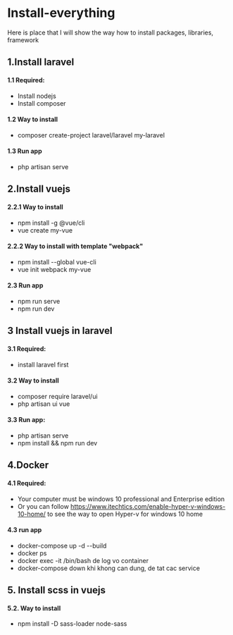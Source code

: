 # Install-everything
Here is place that I will show the way how to install packages, libraries, framework

## 1.Install laravel
#### 1.1 Required:
+ Install nodejs
+ Install composer
#### 1.2 Way to install
+ composer create-project laravel/laravel my-laravel
#### 1.3 Run app
+ php artisan serve

## 2.Install vuejs
#### 2.2.1 Way to install 
+ npm install -g @vue/cli
+ vue create my-vue
#### 2.2.2 Way to install with template "webpack"
+ npm install --global vue-cli
+ vue init webpack my-vue
#### 2.3 Run app
+ npm run serve
+ npm run dev

## 3 Install vuejs in laravel
#### 3.1 Required:
+ install laravel first
#### 3.2 Way to install
+ composer require laravel/ui
+ php artisan ui vue
#### 3.3 Run app:
+ php artisan serve
+ npm install && npm run dev
## 4.Docker
#### 4.1 Required:
+ Your computer must be  windows 10 professional and Enterprise edition
+ Or you can follow https://www.itechtics.com/enable-hyper-v-windows-10-home/ to see the way to open Hyper-v for windows 10 home
#### 4.3 run app
+ docker-compose up -d --build
+ docker ps
+ docker exec -it <tencontainer> /bin/bash de log vo container
+ docker-compose down khi khong can dung, de tat cac service
## 5. Install scss in vuejs
#### 5.2. Way to install
+ npm install -D sass-loader node-sass

